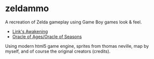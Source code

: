 # zeldammo

A recreation of Zelda gameplay using Game Boy games look & feel.

* [Link's Awakening](http://fr.wikipedia.org/wiki/The_Legend_of_Zelda:_Link's_Awakening)
* [Oracle of Ages/Oracle of Seasons](https://en.wikipedia.org/wiki/The_Legend_of_Zelda:_Oracle_of_Seasons_and_Oracle_of_Ages)

Using modern html5 game engine, sprites from thomas neville, map by myself, and of course the original creators (credits).